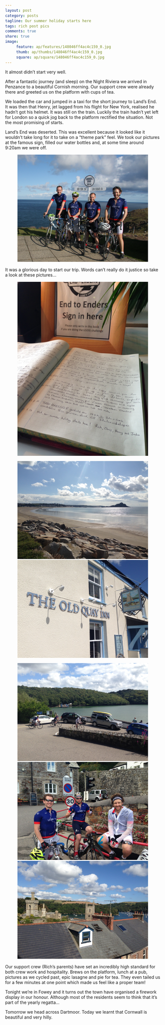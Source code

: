 ```yaml
---
layout: post
category: posts
tagline: Our summer holiday starts here
tags: rich post pics
comments: true
share: true
image: 
     feature: ap/features/148046ff4ac4c159_0.jpg
     thumb: ap/thumbs/148046ff4ac4c159_0.jpg
     square: ap/square/148046ff4ac4c159_0.jpg
---
```

It almost didn’t start very well.


After a fantastic journey (and sleep) on the Night Riviera we arrived
in Penzance to a beautiful Cornish morning. Our support crew were
already there and greeted us on the platform with cups of tea.


We loaded the car and jumped in a taxi for the short journey to Land’s
End. It was then that Henry, jet lagged from his flight for New York,
realised he hadn’t got his helmet. It was still on the train. Luckily
the train hadn’t yet left for London so a quick jog back to the
platform rectified the situation. Not the most promising of starts.



Land’s End was deserted. This was excellent because it looked like it
wouldn’t take long for it to take on a “theme park” feel. We took our
pictures at the famous sign, filled our water bottles and, at some
time around 9:20am we were off.

<figure class="">
<a href="/images/ap/standard/14804716f734dfbb_0.jpg">
<img src="/images/ap/standard/14804716f734dfbb_0.jpg">
</a></figure>



It was a glorious day to start our trip. Words can’t really do it
justice so take a look at these pictures…

<figure>
<a href="/images/ap/standard/148047228c2878b0_6.jpg">
<img src="/images/ap/standard/148047228c2878b0_6.jpg">
</a>
</figure>
<figure class = "half">
<a href="/images/ap/standard/148047228c2878b0_5.jpg">
<img src="/images/ap/standard/148047228c2878b0_5.jpg">
</a>
<a href="/images/ap/standard/148047228c2878b0_4.jpg">
<img src="/images/ap/standard/148047228c2878b0_4.jpg">
</a></figure>
<figure class="third">
<a href="/images/ap/standard/148047228c2878b0_3.jpg">
<img src="/images/ap/standard/148047228c2878b0_3.jpg">
</a>
<a href="/images/ap/standard/148047228c2878b0_2.jpg">
<img src="/images/ap/standard/148047228c2878b0_2.jpg">
</a>
<a href="/images/ap/standard/148047228c2878b0_1.jpg">
<img src="/images/ap/standard/148047228c2878b0_1.jpg">
</a></figure>


Our support crew (Rich’s parents) have set an incredibly high standard
for both crew work and hospitality. Brews on the platform, lunch at a
pub, pictures as we cycled past, epic lasagne and pie for tea. They
even tailed us for a few minutes at one point which made us feel like
a proper team!


Tonight we’re in Fowey and it turns out the town have organised a
firework display in our honour. Although most of the residents seem to
think that it’s part of the yearly regatta…


Tomorrow we head across Dartmoor. Today we learnt that Cornwall is
beautiful and very hilly.
